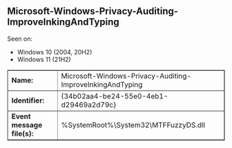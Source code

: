## Microsoft-Windows-Privacy-Auditing-ImproveInkingAndTyping

Seen on:
* Windows 10 (2004, 20H2)
* Windows 11 (21H2)

<table border="1" class="docutils">
  <tbody>
    <tr>
      <td><b>Name:</b></td>
      <td>Microsoft-Windows-Privacy-Auditing-ImproveInkingAndTyping</td>
    </tr>
    <tr>
      <td><b>Identifier:</b></td>
      <td>{34b02aa4-be24-55e0-4eb1-d29469a2d79c}</td>
    </tr>
    <tr>
      <td><b>Event message file(s):</b></td>
      <td>%SystemRoot%\System32\MTFFuzzyDS.dll</td>
    </tr>
  </tbody>
</table>

&nbsp;

